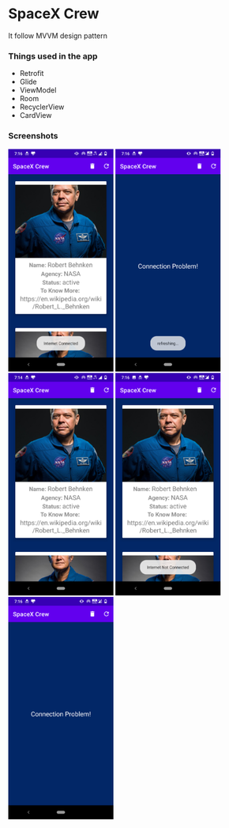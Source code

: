 # SpaceX Crew
It follow MVVM design pattern
### Things used in the app

* Retrofit
* Glide 
* ViewModel
* Room
* RecyclerView
* CardView

### Screenshots

<img alt="UI" height="450px" src="screenshots/img_1.png" /> <img alt="UI" height="450px" src="screenshots/img_2.png" />
<img alt="UI" height="450px" src="screenshots/img_3.png" /> <img alt="UI" height="450px" src="screenshots/img_4.png" />
<img alt="UI" height="450px" src="screenshots/img_5.png" />
